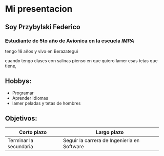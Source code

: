 # Mi presentacion

## Soy **Przybylski Federico**

### Estudiante de 5to año de  Avionica en la escuela *IMPA*

 tengo 16 años y vivo en Berazategui
 
 cuando tengo clases con salinas pienso en que quiero lamer esas tetas que tiene, 

## Hobbys:
- Programar
- Aprender Idiomas
- lamer peladas y tetas de hombres
  
## Objetivos:

Corto plazo | Largo plazo
| -- | -- |
Terminar la secundaria | Seguir la carrera de Ingenieria en Software
